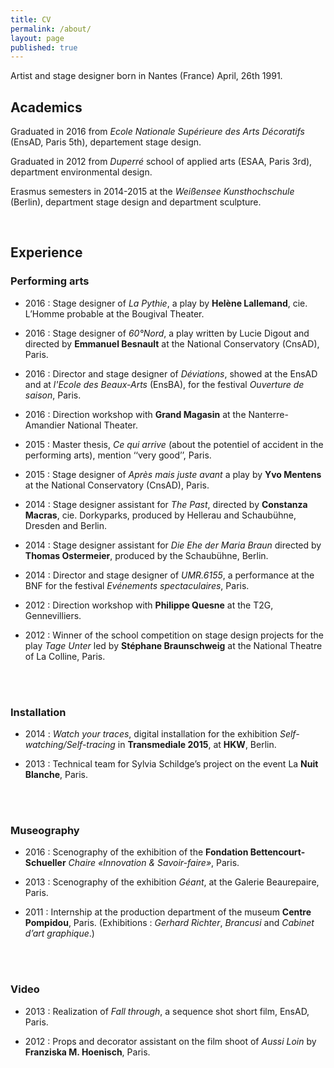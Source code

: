 ```yaml
---
title: CV
permalink: /about/
layout: page
published: true
---
```


Artist and stage designer born in Nantes (France) April, 26th 1991.



## **Academics**

Graduated in 2016 from _Ecole Nationale Supérieure des Arts Décoratifs_ (EnsAD, Paris 5th), departement stage design.

Graduated in 2012 from _Duperré_ school of applied arts (ESAA, Paris 3rd), department environmental design.

Erasmus semesters in 2014-2015 at the _Weißensee Kunsthochschule_ (Berlin), department stage design and department sculpture.
<br>
 
<br>

## **Experience**

### Performing arts

* 2016 : Stage designer of _La Pythie_, a play by **Helène Lallemand**, cie. L’Homme probable at the Bougival Theater.

* 2016 : Stage designer of _60°Nord_, a play written by Lucie Digout and directed by **Emmanuel Besnault** at the National Conservatory (CnsAD), Paris.

* 2016 : Director and stage designer of _Déviations_, showed at the EnsAD and at _l'Ecole des Beaux-Arts_  (EnsBA), for the festival _Ouverture de saison_,  Paris.

* 2016 : Direction workshop with **Grand Magasin** at the Nanterre-Amandier National Theater.

* 2015 : Master thesis, _Ce qui arrive_ (about the potentiel of accident in the performing arts), mention ‘‘very good’’, Paris.

* 2015 : Stage designer of _Après mais juste avant_ a play by **Yvo Mentens** at the National Conservatory (CnsAD), Paris. 

* 2014 : Stage designer assistant for _The Past_, directed by **Constanza Macras**, cie. Dorkyparks, produced by Hellerau and Schaubühne, Dresden and Berlin.

* 2014 : Stage designer assistant for _Die Ehe der Maria Braun_  directed by **Thomas Ostermeier**, produced by the Schaubühne, Berlin.

* 2014 : Director and stage designer of _UMR.6155_, a performance at the BNF for the festival _Evénements spectaculaires_, Paris.

* 2012 : Direction workshop with **Philippe Quesne** at the T2G, Gennevilliers.

* 2012 : Winner of the school competition on stage design projects for the play _Tage Unter_ led by **Stéphane Braunschweig** at the National Theatre of La Colline, Paris.
<br>
 
<br>

### Installation

* 2014 : _Watch your traces_, digital installation for the exhibition _Self-watching/Self-tracing_ in **Transmediale 2015**, at **HKW**, Berlin. 

* 2013 : Technical team for Sylvia Schildge’s project on the event La **Nuit Blanche**, Paris.
<br>
 
<br>

### Museography

* 2016 : Scenography of the exhibition of the **Fondation Bettencourt-Schueller** _Chaire «Innovation & Savoir-faire»_, Paris.

* 2013 : Scenography of the exhibition _Géant_, at the Galerie Beaurepaire, Paris.

* 2011 : Internship at the production department of the museum **Centre Pompidou**, Paris. (Exhibitions : _Gerhard Richter_, _Brancusi_ and _Cabinet d’art graphique_.)
<br>
 
<br>

### Video

* 2013 : Realization of _Fall through_, a sequence shot short film, EnsAD, Paris.

* 2012 : Props and decorator assistant on the film shoot of _Aussi Loin_ by **Franziska M. Hoenisch**, Paris.
